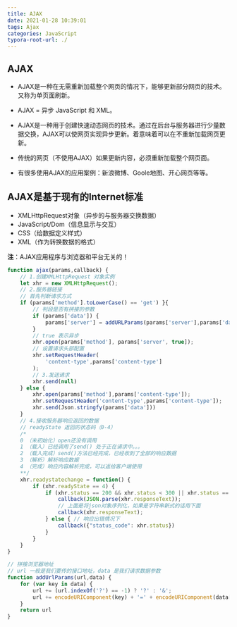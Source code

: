 ```yaml
---
title: AJAX
date: 2021-01-28 10:39:01
tags: Ajax
categories: JavaScript
typora-root-url: ./
---
```

## AJAX

- AJAX是一种在无需重新加载整个网页的情况下，能够更新部分网页的技术。又称为单页面刷新。

- AJAX = 异步 JavaScript 和 XML。

- AJAX是一种用于创建快速动态网页的技术。通过在后台与服务器进行少量数据交换，AJAX可以使网页实现异步更新。着意味着可以在不重新加载网页更新。

- 传统的网页（不使用AJAX）如果更新内容，必须重新加载整个网页面。

- 有很多使用AJAX的应用案例：新浪微博、Goole地图、开心网页等等。

## AJAX是基于现有的Internet标准

- XMLHttpRequest对象（异步的与服务器交换数据）
- JavaScript/Dom（信息显示与交互）
- CSS（给数据定义样式）
- XML（作为转换数据的格式）

**注**：AJAX应用程序与浏览器和平台无关的！

```javascript
function ajax(params,callback) {
    // 1.创建XMLHttpRequest 对象实例
    let xhr = new XMLHttpRequest();
    // 2.服务器链接
    // 首先判断请求方式
    if (params['method'].toLowerCase() == 'get') }{
        // 判段是否有拼接的参数
        if (params['data']) {
            params['server'] = addURLParams(params['server'],params['data']);
        }
        // true 表示异步
        xhr.open(params['method'], params['server', true]);
        // 设置请求头部配置
        xhr.setRequestHeader(
            'content-type',params['content-type']
        );
        // 3.发送请求
        xhr.send(null)
    } else {
        xhr.open(params['method'],params['content-type']);
        xhr.setRequestHeader('content-type',params['content-type']);
        xhr.send(Json.stringfy(params['data']))
    }
    // 4.接收服务器响应返回的数据
    // readyState 返回的状态码（0-4）
    /*
    0 （未初始化）open还没有调用
    1 （载入）已经调用了send() 处于正在请求中。。。
    2 （载入完成）send()方法已经完成，已经收到了全部的响应数据
    3 （解析）解析响应数据
    4 （完成）响应内容解析完成，可以返给客户端使用
    **/
    xhr.readystatechange = function() {
        if (xhr.readyState == 4) {
            if (xhr.status == 200 && xhr.status < 300 || xhr.status == 304) { // 响应ok
                callback(JSON.parse(xhr.responseText));
                // 上面是将json对象序列化，如果是字符串新式的话用下面
                callback(xhr.responseText);
            } else { // 响应出错情况下
                callback({"status_code": xhr.status})
            }
        }
    }
}

// 拼接浏览器地址
// url 一般是我们要传的接口地址，data 是我们请求数据参数
function addUrlParams(url,data) {
    for (var key in data) {
        url += (url.indexOf('?') == -1) ? '?' : '&';
        url += encodeURIComponent(key) + '=' + encodeURIComponent(data[key])
    }
    return url
}
```